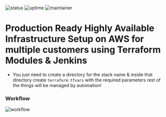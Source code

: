 ![status](https://img.shields.io/badge/status-up-green) ![uptime](https://img.shields.io/badge/uptime-100%25-green) ![maintainer](https://img.shields.io/badge/maintainer-dhsoni-blue)
# Production Ready Highly Available Infrastructure Setup on AWS for multiple customers using Terraform Modules & Jenkins

* You just need to create a directory for the stack name & inside that directory create `terraform.tfvars` with the required parameters rest of the things will be managed by automation! 


### Workflow
![workflow](https://github.com/DhruvinSoni30/Terraform_Infrastructure_Provisioning/blob/main/images/Workflow.png)
